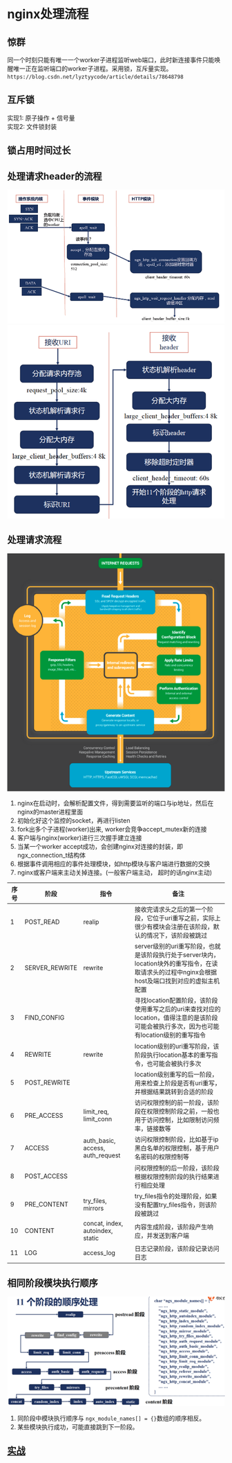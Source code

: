 # nginx处理流程

## 惊群

同一个时刻只能有唯一一个worker子进程监听web端口，此时新连接事件只能唤醒唯一正在监听端口的worker子进程。采用锁，互斥量实现。  
`https://blog.csdn.net/lyztyycode/article/details/78648798`

## 互斥锁

实现1: 原子操作 + 信号量  
实现2: 文件锁封装

## 锁占用时间过长

## 处理请求header的流程

![img](res/nginx-begin.png)
![img](res/nginx-header-handle.png)

## 处理请求流程

![img](res/nginx-process.png)

1. nginx在启动时，会解析配置文件，得到需要监听的端口与ip地址，然后在nginx的master进程里面  
2. 初始化好这个监控的socket，再进行listen  
3. fork出多个子进程(worker)出来,  worker会竞争accept_mutex新的连接  
4. 客户端与nginx(worker)进行三次握手建立连接  
5. 当某一个worker accept成功，会创建nginx对连接的封装，即ngx_connection_t结构体  
6. 根据事件调用相应的事件处理模块，如http模块与客户端进行数据的交换  
7. nginx或客户端来主动关掉连接。(一般客户端主动， 超时的话nginx主动)  

| 序号 | 阶段           | 指令                             | 备注                                                                                                                                             |
| ---  | ---            | ---                              | ---                                                                                                                                              |
| 1    | POST_READ      | realip                           | 接收完请求头之后的第一个阶段，它位于uri重写之前，实际上很少有模块会注册在该阶段，默认的情况下，该阶段被跳过                                      |
| 2    | SERVER_REWRITE | rewrite                          | server级别的uri重写阶段，也就是该阶段执行处于server块内，location块外的重写指令，在读取请求头的过程中nginx会根据host及端口找到对应的虚拟主机配置 |
| 3    | FIND_CONFIG    |                                  | 寻找location配置阶段，该阶段使用重写之后的uri来查找对应的location，值得注意的是该阶段可能会被执行多次，因为也可能有location级别的重写指令        |
| 4    | REWRITE        | rewrite                          | location级别的uri重写阶段，该阶段执行location基本的重写指令，也可能会被执行多次                                                                  |
| 5    | POST_REWRITE   |                                  | location级别重写的后一阶段，用来检查上阶段是否有uri重写，并根据结果跳转到合适的阶段                                                              |
| 6    | PRE_ACCESS     | limit_req, limit_conn            | 访问权限控制的前一阶段，该阶段在权限控制阶段之前，一般也用于访问控制，比如限制访问频率，链接数等                                                 |
| 7    | ACCESS         | auth_basic, access, auth_request | 访问权限控制阶段，比如基于ip黑白名单的权限控制，基于用户名密码的权限控制等                                                                       |
| 8    | POST_ACCESS    |                                  | 问权限控制的后一阶段，该阶段根据权限控制阶段的执行结果进行相应处理                                                                               |
| 9    | PRE_CONTENT    | try_files, mirrors               | try_files指令的处理阶段，如果没有配置try_files指令，则该阶段被跳过                                                                               |
| 10   | CONTENT        | concat, index, autoindex, static | 内容生成阶段，该阶段产生响应，并发送到客户端                                                                                                     |
| 11   | LOG            | access_log                       | 日志记录阶段，该阶段记录访问日志                                                                                                                 |

## 相同阶段模块执行顺序

![img](res/nginx-proc-sort.png)

1. 同阶段中模块执行顺序与 `ngx_module_names[] = {}`数组的顺序相反。
2. 某些模块执行成功，可能直接跳到下一阶段。

## [实战](nginx-modules.md)

